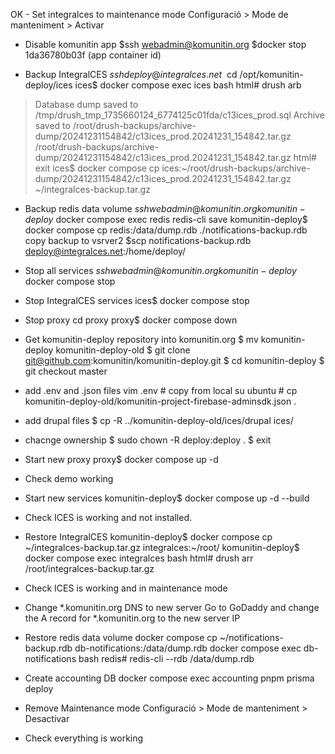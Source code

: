 OK - Set integralces to maintenance mode
Configuració > Mode de manteniment > Activar

- Disable komunitin app
$ssh webadmin@komunitin.org
$docker stop 1da36780b03f (app container id)

- Backup IntegralCES
$ssh deploy@integralces.net
~$ cd /opt/komunitin-deploy/ices
ices$ docker compose exec ices bash
html# drush arb
> Database dump saved to /tmp/drush_tmp_1735660124_6774125c01fda/c13ices_prod.sql
> Archive saved to /root/drush-backups/archive-dump/20241231154842/c13ices_prod.20241231_154842.tar.gz
/root/drush-backups/archive-dump/20241231154842/c13ices_prod.20241231_154842.tar.gz
html# exit
ices$ docker compose cp ices:~/root/drush-backups/archive-dump/20241231154842/c13ices_prod.20241231_154842.tar.gz ~/integralces-backup.tar.gz

- Backup redis data volume
$ssh webadmin@komunitin.org
komunitin-deploy$ docker compose exec redis redis-cli save 
komunitin-deploy$ docker compose cp redis:/data/dump.rdb ./notifications-backup.rdb
copy backup to vsrver2
$scp notifications-backup.rdb deploy@integralces.net:/home/deploy/


- Stop all services
$ssh webadmin@komunitin.org
komunitin-deploy$ docker compose stop

- Stop IntegralCES services
ices$ docker compose stop

- Stop proxy
cd proxy
proxy$ docker compose down

- Get komunitin-deploy repository into komunitin.org
$ mv komunitin-deploy komunitin-deploy-old
$ git clone git@github.com:komunitin/komunitin-deploy.git
$ cd komunitin-deploy
$ git checkout master

- add .env and .json files
vim .env # copy from local
su ubuntu # 
cp komunitin-deploy-old/komunitin-project-firebase-adminsdk.json .

- add drupal files
$ cp -R ../komunitin-deploy-old/ices/drupal ices/
- chacnge ownership
$ sudo chown -R deploy:deploy .
$ exit

- Start new proxy
proxy$ docker compose up -d

- Check demo working

- Start new services
komunitin-deploy$ docker compose up -d --build

- Check ICES is working and not installed.

- Restore IntegralCES
komunitin-deploy$ docker compose cp ~/integralces-backup.tar.gz integralces:~/root/
komunitin-deploy$ docker compose exec integralces bash
html# drush arr /root/integralces-backup.tar.gz

- Check ICES is working and in maintenance mode

- Change *.komunitin.org DNS to new server
Go to GoDaddy and change the A record for *.komunitin.org to the new server IP

- Restore redis data volume
docker compose cp ~/notifications-backup.rdb db-notifications:/data/dump.rdb
docker compose exec db-notifications bash
redis# redis-cli --rdb /data/dump.rdb

- Create accounting DB
docker compose exec accounting pnpm prisma deploy

- Remove Maintenance mode
Configuració > Mode de manteniment > Desactivar

- Check everything is working













